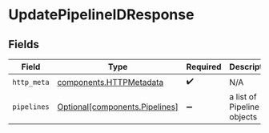 # UpdatePipelineIDResponse


## Fields

| Field                                                                  | Type                                                                   | Required                                                               | Description                                                            |
| ---------------------------------------------------------------------- | ---------------------------------------------------------------------- | ---------------------------------------------------------------------- | ---------------------------------------------------------------------- |
| `http_meta`                                                            | [components.HTTPMetadata](../../models/components/httpmetadata.md)     | :heavy_check_mark:                                                     | N/A                                                                    |
| `pipelines`                                                            | [Optional[components.Pipelines]](../../models/components/pipelines.md) | :heavy_minus_sign:                                                     | a list of Pipeline objects                                             |